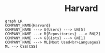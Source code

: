 <h1 align="center">Harvard</h1>

```mermaid
graph LR
COMPANY_NAME{Harvard}
COMPANY_NAME ---> U{Users} ---> UN[5]
COMPANY_NAME ---> R{Repositories} ---> RN[2]
COMPANY_NAME ---> G{Gists} ---> GN[1]
COMPANY_NAME ---> ML{Most Used<br>Languages}
ML --> CSS[CSS]
```
